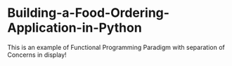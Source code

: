 # Building-a-Food-Ordering-Application-in-Python
This is an example of Functional Programming Paradigm with separation of Concerns in display!
